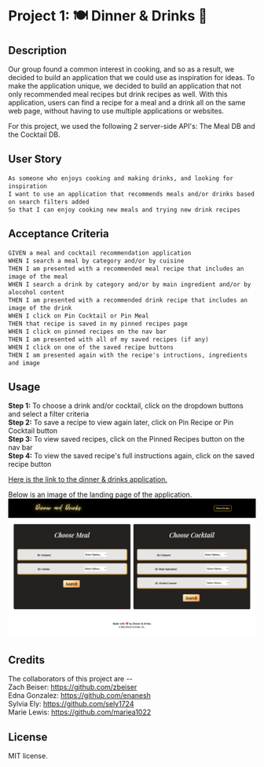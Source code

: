 # Project 1: 🍽️ Dinner & Drinks 🍹

## Description

Our group found a common interest in cooking, and so as a result, we decided to build an application that we could use as inspiration for ideas. To make the application unique, we decided to build an application that not only recommended meal recipes but drink recipes as well. With this application, users can find a recipe for a meal and a drink all on the same web page, without having to use multiple applications or websites.

For this project, we used the following 2 server-side API's: The Meal DB and the Cocktail DB. 

## User Story

```
As someone who enjoys cooking and making drinks, and looking for inspiration
I want to use an application that recommends meals and/or drinks based on search filters added
So that I can enjoy cooking new meals and trying new drink recipes
```

## Acceptance Criteria

```
GIVEN a meal and cocktail recommendation application
WHEN I search a meal by category and/or by cuisine
THEN I am presented with a recommended meal recipe that includes an image of the meal
WHEN I search a drink by category and/or by main ingredient and/or by alocohol content
THEN I am presented with a recommended drink recipe that includes an image of the drink
WHEN I click on Pin Cocktail or Pin Meal
THEN that recipe is saved in my pinned recipes page
WHEN I click on pinned recipes on the nav bar
THEN I am presented with all of my saved recipes (if any)
WHEN I click on one of the saved recipe buttons
THEN I am presented again with the recipe's intructions, ingredients and image
```

## Usage

**Step 1:** To choose a drink and/or cocktail, click on the dropdown buttons and select a filter criteria <br>
**Step 2:** To save a recipe to view again later, click on Pin Recipe or Pin Cocktail button <br>
**Step 3:** To view saved recipes, click on the Pinned Recipes button on the nav bar <br>
**Step 4:** To view the saved recipe's full instructions again, click on the saved recipe button <br>

[Here is the link to the dinner & drinks application.](https://sely1724.github.io/dinner-and-drinks/)

Below is an image of the landing page of the application.
![dinner & drinks landing page screenshot](assets/images/landing-page.png)

## Credits

The collaborators of this project are -- <br>
Zach Beiser: https://github.com/zbeiser <br>
Edna Gonzalez: https://github.com/enanesh <br>
Sylvia Ely: https://github.com/sely1724 <br>
Marie Lewis: https://github.com/mariea1022 <br>

## License

MIT license.

